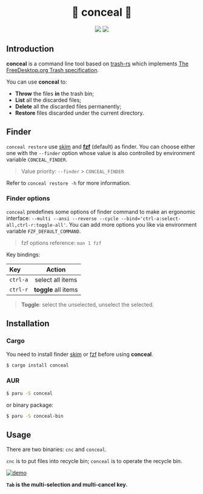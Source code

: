 <h1 align="center">🌠 conceal 🌃</h1>

<p align="center">
  <a href="https://crates.io/crates/conceal"><img src="https://img.shields.io/crates/v/conceal.svg?style=flat-square" /></a>
  <a href="https://crates.io/crates/conceal"><img src="https://img.shields.io/crates/d/conceal.svg?style=flat-square" /></a>
</p>

## Introduction

**conceal** is a command line tool based on [trash-rs](https://github.com/Byron/trash-rs) which implements [The FreeDesktop.org Trash specification](https://specifications.freedesktop.org/trash-spec/trashspec-latest.html).

You can use **conceal** to:
- **Throw** the files **in** the trash bin;
- **List** all the discarded files;
- **Delete** all the discarded files permanently;
- **Restore** files discarded under the current directory.



## Finder

`conceal restore` use [skim](https://github.com/lotabout/skim) and [**fzf**](https://github.com/junegunn/fzf) (default) as finder.
You can choose either one with the `--finder` option whose value is also controlled by environment variable `CONCEAL_FINDER`.

> Value priority: `--finder` > `CONCEAL_FINDER`

Refer to `conceal restore -h` for more information.

### Finder options

`conceal` predefines some options of finder command to make an ergonomic interface:
`--multi --ansi --reverse --cycle --bind='ctrl-a:select-all,ctrl-r:toggle-all'`.
You can add more options you like via environment variable `FZF_DEFAULT_COMMAND`.

> fzf options reference: `man 1 fzf`

Key bindings:

| Key | Action |
| :- | :-: |
| `ctrl-a` | select all items |
| `ctrl-r` | **toggle** all items |

> **Toggle**: select the unselected, unselect the selected.



## Installation

### Cargo

You need to install finder [skim](https://github.com/lotabout/skim#installation) or [fzf](https://github.com/junegunn/fzf#installation) before using **conceal**.

```bash
$ cargo install conceal
```

### AUR

```bash
$ paru -S conceal
```

or binary package:

```bash
$ paru -S conceal-bin
```



## Usage

There are two binaries: `cnc` and `conceal`.

`cnc` is to put files into recycle bin; `conceal` is to operate the recycle bin.

[![demo](https://asciinema.org/a/629369.svg)](https://asciinema.org/a/629369?speed=2)

**`Tab` is the multi-selection and multi-cancel key.**
